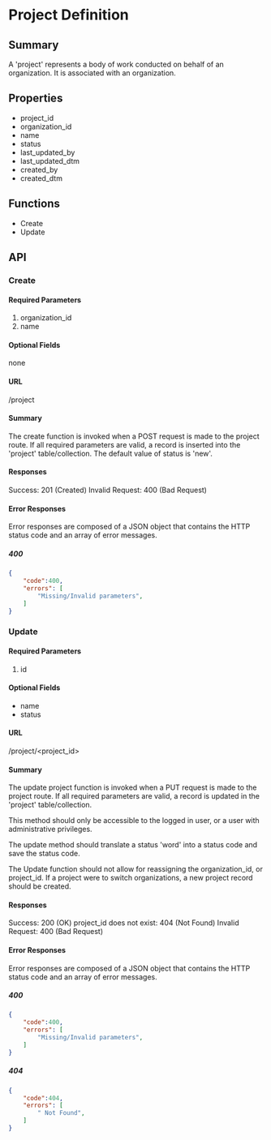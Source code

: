 # Project Definition

## Summary

A 'project' represents a body of work conducted on behalf of an organization. It is associated with an organization.

## Properties

* project_id
* organization_id
* name
* status
* last_updated_by
* last_updated_dtm
* created_by
* created_dtm


## Functions

* Create
* Update

## API

### Create

#### Required Parameters

1. organization_id
2. name


#### Optional Fields

none

#### URL

/project

#### Summary

The create  function is invoked when a POST request is made to the project route. If all required parameters are valid, a record is inserted into the 'project' table/collection. 
The default value of status is 'new'.


#### Responses

Success: 201 (Created)
Invalid Request: 400 (Bad Request)

#### Error Responses

Error responses are composed of a JSON object that contains 
the HTTP status code and an array of error messages.


##### 400

~~~~json
{
    "code":400,
    "errors": [
        "Missing/Invalid parameters",
    ]
}
~~~~

### Update

#### Required Parameters

1. id


#### Optional Fields

* name
* status

#### URL

/project/<project_id>

#### Summary

The update project function is invoked when a PUT request is made to the project route. If all required parameters are valid, a record is updated in the 'project' table/collection. 

This method should only be accessible to the logged in user, or a user with administrative privileges.

The update method should translate a status 'word' into a status code and save the status code.

The Update function should not allow for reassigning the organization_id, or project_id. If a project were to switch organizations, a new project record should be created.

#### Responses

Success: 200 (OK)
project_id does not exist:  404 (Not Found)
Invalid Request: 400 (Bad Request)


#### Error Responses

Error responses are composed of a JSON object that contains 
the HTTP status code and an array of error messages.

##### 400

~~~~json 
{
    "code":400,
    "errors": [
        "Missing/Invalid parameters",
    ]
}
~~~~

##### 404

~~~~json 
{
    "code":404,
    "errors": [
        " Not Found",
    ]
}
~~~~
